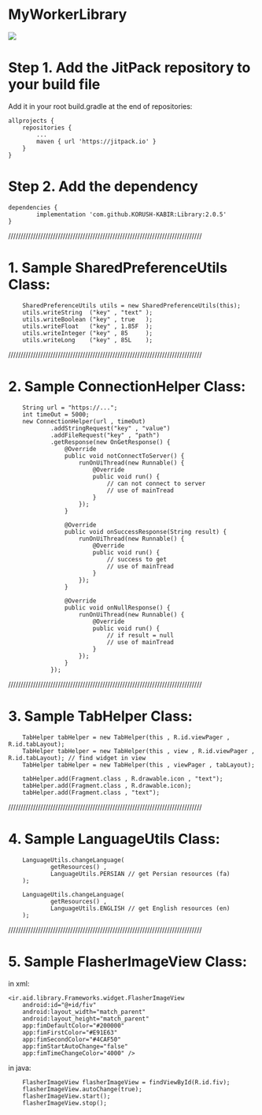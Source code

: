 # MyWorkerLibrary

[![](https://jitpack.io/v/KORUSH-KABIR/Library.svg)](https://jitpack.io/#KORUSH-KABIR/Library)

# Step 1. Add the JitPack repository to your build file 

Add it in your root build.gradle at the end of repositories:

	allprojects {
		repositories {
			...
			maven { url 'https://jitpack.io' }
		}
	}
  
  # Step 2. Add the dependency
  
  	dependencies {
	        implementation 'com.github.KORUSH-KABIR:Library:2.0.5'
	}
	

//////////////////////////////////////////////////////////////////////////////


# 1. Sample SharedPreferenceUtils Class:

        SharedPreferenceUtils utils = new SharedPreferenceUtils(this);
        utils.writeString  ("key" , "text" );
        utils.writeBoolean ("key" , true   );
        utils.writeFloat   ("key" , 1.85F  );
        utils.writeInteger ("key" , 85     );
        utils.writeLong    ("key" , 85L    );
	

//////////////////////////////////////////////////////////////////////////////
	
	
# 2. Sample ConnectionHelper Class:

        String url = "https://...";
        int timeOut = 5000;
        new ConnectionHelper(url , timeOut)
                .addStringRequest("key" , "value")
                .addFileRequest("key" , "path")
                .getResponse(new OnGetResponse() {
                    @Override
                    public void notConnectToServer() {
                        runOnUiThread(new Runnable() {
                            @Override
                            public void run() {
                                // can not connect to server
                                // use of mainTread
                            }
                        });
                    }

                    @Override
                    public void onSuccessResponse(String result) {
                        runOnUiThread(new Runnable() {
                            @Override
                            public void run() {
                                // success to get
                                // use of mainTread
                            }
                        });
                    }

                    @Override
                    public void onNullResponse() {
                        runOnUiThread(new Runnable() {
                            @Override
                            public void run() {
                                // if result = null
                                // use of mainTread
                            }
                        });
                    }
                });


//////////////////////////////////////////////////////////////////////////////
	
	
# 3. Sample TabHelper Class:

        TabHelper tabHelper = new TabHelper(this , R.id.viewPager , R.id.tabLayout);
        TabHelper tabHelper = new TabHelper(this , view , R.id.viewPager , R.id.tabLayout); // find widget in view
        TabHelper tabHelper = new TabHelper(this , viewPager , tabLayout);

        tabHelper.add(Fragment.class , R.drawable.icon , "text");
        tabHelper.add(Fragment.class , R.drawable.icon);
        tabHelper.add(Fragment.class , "text");

	
//////////////////////////////////////////////////////////////////////////////


# 4. Sample LanguageUtils Class:

        LanguageUtils.changeLanguage(
                getResources() ,
                LanguageUtils.PERSIAN // get Persian resources (fa)
        );

        LanguageUtils.changeLanguage(
                getResources() ,
                LanguageUtils.ENGLISH // get English resources (en)
        );

	
//////////////////////////////////////////////////////////////////////////////


# 5. Sample FlasherImageView Class:

in xml:
    
    <ir.aid.library.Frameworks.widget.FlasherImageView
        android:id="@+id/fiv"
        android:layout_width="match_parent"
        android:layout_height="match_parent"
        app:fimDefaultColor="#200000"
        app:fimFirstColor="#E91E63"
        app:fimSecondColor="#4CAF50"
        app:fimStartAutoChange="false"
        app:fimTimeChangeColor="4000" />
	
in java:

        FlasherImageView flasherImageView = findViewById(R.id.fiv);
        flasherImageView.autoChange(true);
        flasherImageView.start();
        flasherImageView.stop();

